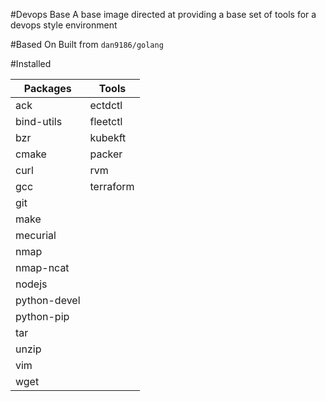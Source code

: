 #Devops Base
A base image directed at providing a base set of tools for a devops style environment

#Based On
Built from `dan9186/golang`

#Installed

| Packages      | Tools     |
| ------------- | --------- |
| ack           | ectdctl   |
| bind-utils    | fleetctl  |
| bzr           | kubekft   |
| cmake         | packer    |
| curl          | rvm       |
| gcc           | terraform |
| git           |           |
| make          |           |
| mecurial      |           |
| nmap          |           |
| nmap-ncat     |           |
| nodejs        |           |
| python-devel  |           |
| python-pip    |           |
| tar           |           |
| unzip         |           |
| vim           |           |
| wget          |           |
